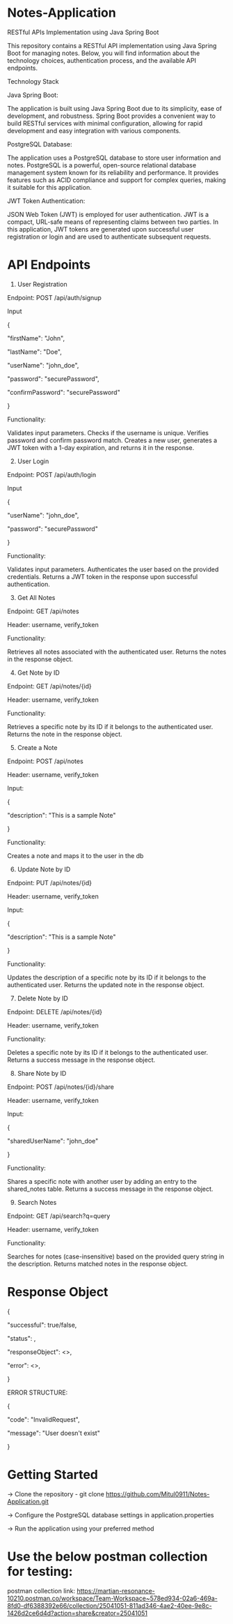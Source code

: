 # Notes-Application

RESTful APIs Implementation using Java Spring Boot

This repository contains a RESTful API implementation using Java Spring Boot for managing notes. Below, you will find information about the technology choices, authentication process, and the available API endpoints.

Technology Stack

Java Spring Boot:

The application is built using Java Spring Boot due to its simplicity, ease of development, and robustness. Spring Boot provides a convenient way to build RESTful services with minimal configuration, allowing for rapid development and easy integration with various components.

PostgreSQL Database:

The application uses a PostgreSQL database to store user information and notes. PostgreSQL is a powerful, open-source relational database management system known for its reliability and performance. It provides features such as ACID compliance and support for complex queries, making it suitable for this application.

JWT Token Authentication:

JSON Web Token (JWT) is employed for user authentication. JWT is a compact, URL-safe means of representing claims between two parties. In this application, JWT tokens are generated upon successful user registration or login and are used to authenticate subsequent requests.

# API Endpoints

1. User Registration

Endpoint: POST /api/auth/signup

Input

{

  "firstName": "John",
  
  "lastName": "Doe",
  
  "userName": "john_doe",
  
  "password": "securePassword",
  
  "confirmPassword": "securePassword"
  
}


Functionality:

Validates input parameters.
Checks if the username is unique.
Verifies password and confirm password match.
Creates a new user, generates a JWT token with a 1-day expiration, and returns it in the response.

2. User Login

Endpoint: POST /api/auth/login

Input

{

  "userName": "john_doe",
  
  "password": "securePassword"

}


Functionality:

Validates input parameters.
Authenticates the user based on the provided credentials.
Returns a JWT token in the response upon successful authentication.


3. Get All Notes

Endpoint: GET /api/notes

Header: username, verify_token

Functionality:

Retrieves all notes associated with the authenticated user.
Returns the notes in the response object.


4. Get Note by ID

Endpoint: GET /api/notes/{id}

Header: username, verify_token


Functionality:

Retrieves a specific note by its ID if it belongs to the authenticated user.
Returns the note in the response object.


5. Create a Note

Endpoint: POST /api/notes

Header: username, verify_token

Input:

{

  "description": "This is a sample Note"

}


Functionality:

Creates a note and maps it to the user in the db



6. Update Note by ID

Endpoint: PUT /api/notes/{id}

Header: username, verify_token

Input:

{

  "description": "This is a sample Note"

}


Functionality:

Updates the description of a specific note by its ID if it belongs to the authenticated user.
Returns the updated note in the response object.


7. Delete Note by ID

Endpoint: DELETE /api/notes/{id}

Header: username, verify_token


Functionality:

Deletes a specific note by its ID if it belongs to the authenticated user.
Returns a success message in the response object.


8. Share Note by ID

Endpoint: POST /api/notes/{id}/share

Header: username, verify_token

Input:

{

  "sharedUserName": "john_doe"

}


Functionality:

Shares a specific note with another user by adding an entry to the shared_notes table.
Returns a success message in the response object.


9. Search Notes

Endpoint: GET /api/search?q=query

Header: username, verify_token


Functionality:

Searches for notes (case-insensitive) based on the provided query string in the description.
Returns matched notes in the response object.


# Response Object
{

  "successful": true/false,

  "status": <HTTPStatus>,

  "responseObject": <>,

  "error": <>,

}


ERROR STRUCTURE: 

{

  "code": "InvalidRequest",
 
  "message": "User doesn't exist"

}


# Getting Started


-> Clone the repository - git clone https://github.com/Mitul0911/Notes-Application.git

-> Configure the PostgreSQL database settings in application.properties

-> Run the application using your preferred method 


# Use the below postman collection for testing:

postman collection link: https://martian-resonance-10210.postman.co/workspace/Team-Workspace~578ed934-02a6-469a-8fd0-df6388392e66/collection/25041051-811ad346-4ae2-40ee-9e8c-1426d2ce6d4d?action=share&creator=25041051
